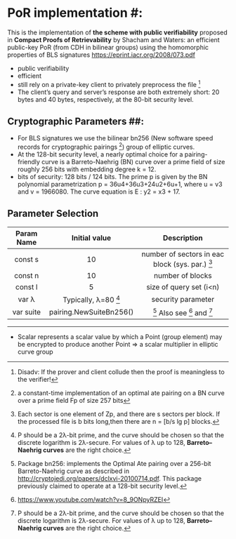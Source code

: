 # PoR implementation #:
This is the implementation of **the scheme with public verifiability** proposed in **Compact Proofs of Retrievability** by Shacham and Waters: an efficient public-key PoR (from CDH in bilinear groups) using the homomorphic properties of BLS signatures <https://eprint.iacr.org/2008/073.pdf>
- public verifiability
- efficient 
- still rely on a private-key client to privately preprocess the file [^6]
- The client’s query and server’s response are both extremely short: 20 bytes and 40 bytes, respectively, at the 80-bit security level.

## Cryptographic Parameters ##:

- For BLS signatures we use the bilinear bn256 (New  software  speed records  for  cryptographic  pairings [^5]) group of elliptic curves. 
- At the 128-bit security level, a nearly optimal choice for a pairing-friendly curve is a Barreto-Naehrig (BN) curve over a prime field of size roughly 256 bits with embedding degree k = 12. 
- bits of security: 128 bits / 124 bits. 
The prime p is given by the BN polynomial parametrization p = 36u4+36u3+24u2+6u+1, where u = v3 and v = 1966080. 
The curve equation is E : y2 = x3 + 17.

## Parameter Selection ##

| Param Name    | Initial value           | Description                                    |
| :-----------: | :---------------------: | :--------------------------------------------: |
| const s       | 10                      | number of sectors in eac block (sys. par.) [^3]|
| const n       | 10                      |   number of blocks                             |
| const l       | 5                       |    size of query set (i<n)                     |
|var λ          | Typically, λ=80 [^4]    | security parameter                             |
|var suite      | pairing.NewSuiteBn256() | [^1] Also see [^2] and [^4]                         |


----------------------------------
- Scalar represents a scalar value by which a Point (group element) may be encrypted to produce another Point => a scalar multiplier in elliptic curve group



<!--FootNote-->
[^1]: Package bn256: implements the Optimal Ate pairing over a 256-bit Barreto-Naehrig curve as described in <http://cryptojedi.org/papers/dclxvi-20100714.pdf>. This package previously claimed to operate at a 128-bit security level.
[^2]: <https://www.youtube.com/watch?v=8_9ONpyRZEI>
[^3]: Each sector is one element of Zp, and there are s sectors per block. If the processed file is b bits long,then there are n = [b/s lg p] blocks.
[^4]: P should be a 2λ-bit prime, and the curve should be chosen so that the discrete logarithm is 2λ-secure. For values of λ up to 128, **Barreto–Naehrig curves** are the right choice.
[^5]: a constant-time implementation of an optimal ate pairing on a BN curve over a prime field Fp of size 257 bits
[^6]: Disadv: If the prover and client collude then the proof is meaningless to the verifier!
<!--FootNote-->
